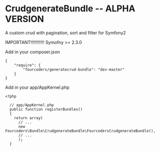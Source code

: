 CrudgenerateBundle -- ALPHA VERSION
===================================

A custom crud with pagination, sort and filter for Symfony2

IMPORTANT!!!!!!!!!!! Symofny >= 2.3.0

Add in your composer.json

    {
        "require": {
            "fourcoders/generatecrud-bundle": "dev-master"
        }
    }

Add in your app/AppKernel.php

    <?php

      // app/AppKernel.php
      public function registerBundles()
      {
        return array(
          // ...
          new Fourcoders\Bundle\CrudgenerateBundle\FourcodersCrudgenerateBundle(),
          // ...
          );
      }
